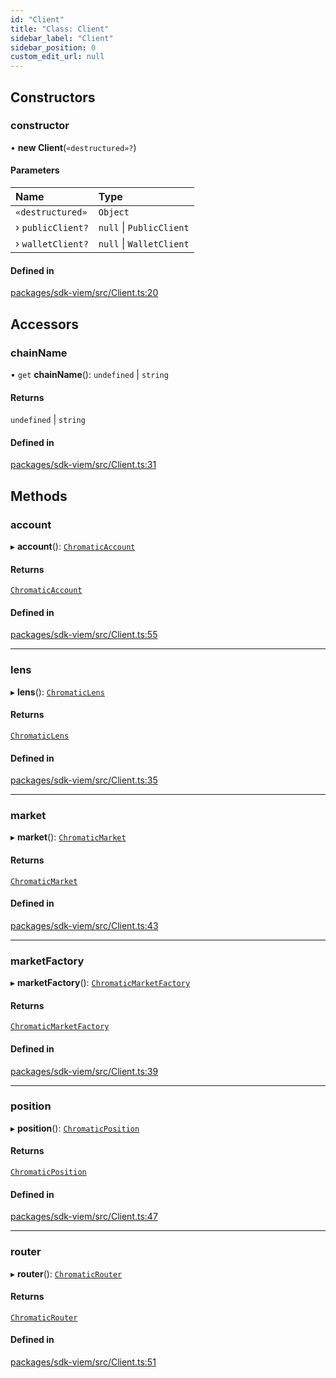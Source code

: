 ```yaml
---
id: "Client"
title: "Class: Client"
sidebar_label: "Client"
sidebar_position: 0
custom_edit_url: null
---
```


## Constructors

### constructor

• **new Client**(`«destructured»?`)

#### Parameters

| Name | Type |
| :------ | :------ |
| `«destructured»` | `Object` |
| › `publicClient?` | ``null`` \| `PublicClient` |
| › `walletClient?` | ``null`` \| `WalletClient` |

#### Defined in

[packages/sdk-viem/src/Client.ts:20](https://github.com/chromatic-protocol/sdk/blob/b74e472/packages/sdk-viem/src/Client.ts#L20)

## Accessors

### chainName

• `get` **chainName**(): `undefined` \| `string`

#### Returns

`undefined` \| `string`

#### Defined in

[packages/sdk-viem/src/Client.ts:31](https://github.com/chromatic-protocol/sdk/blob/b74e472/packages/sdk-viem/src/Client.ts#L31)

## Methods

### account

▸ **account**(): [`ChromaticAccount`](ChromaticAccount.md)

#### Returns

[`ChromaticAccount`](ChromaticAccount.md)

#### Defined in

[packages/sdk-viem/src/Client.ts:55](https://github.com/chromatic-protocol/sdk/blob/b74e472/packages/sdk-viem/src/Client.ts#L55)

___

### lens

▸ **lens**(): [`ChromaticLens`](ChromaticLens.md)

#### Returns

[`ChromaticLens`](ChromaticLens.md)

#### Defined in

[packages/sdk-viem/src/Client.ts:35](https://github.com/chromatic-protocol/sdk/blob/b74e472/packages/sdk-viem/src/Client.ts#L35)

___

### market

▸ **market**(): [`ChromaticMarket`](ChromaticMarket.md)

#### Returns

[`ChromaticMarket`](ChromaticMarket.md)

#### Defined in

[packages/sdk-viem/src/Client.ts:43](https://github.com/chromatic-protocol/sdk/blob/b74e472/packages/sdk-viem/src/Client.ts#L43)

___

### marketFactory

▸ **marketFactory**(): [`ChromaticMarketFactory`](ChromaticMarketFactory.md)

#### Returns

[`ChromaticMarketFactory`](ChromaticMarketFactory.md)

#### Defined in

[packages/sdk-viem/src/Client.ts:39](https://github.com/chromatic-protocol/sdk/blob/b74e472/packages/sdk-viem/src/Client.ts#L39)

___

### position

▸ **position**(): [`ChromaticPosition`](ChromaticPosition.md)

#### Returns

[`ChromaticPosition`](ChromaticPosition.md)

#### Defined in

[packages/sdk-viem/src/Client.ts:47](https://github.com/chromatic-protocol/sdk/blob/b74e472/packages/sdk-viem/src/Client.ts#L47)

___

### router

▸ **router**(): [`ChromaticRouter`](ChromaticRouter.md)

#### Returns

[`ChromaticRouter`](ChromaticRouter.md)

#### Defined in

[packages/sdk-viem/src/Client.ts:51](https://github.com/chromatic-protocol/sdk/blob/b74e472/packages/sdk-viem/src/Client.ts#L51)
